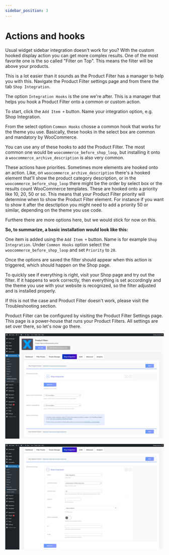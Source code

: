 ```yaml
---
sidebar_position: 3
---
```


# Actions and hooks

Usual widget sidebar integration doesn't work for you? With the custom hooked display action you can get more complex results. One of the most favorite one is the so called "Filter on Top". This means the filter will be above your products.

This is a lot easier than it sounds as the Product Filter has a manager to help you with this. Navigate the Product Filter settings page and from there the tab `Shop Integration`.

The option `Integration Hooks` is the one we're after. This is a manager that helps you hook a Product Filter onto a common or custom action.

To start, click the `Add Item +` button. Name your integration option, e.g. Shop Integration.

From the select option `Common Hooks` chosse a common hook that works for the theme you use. Basically, these hooks in the select box are common and mandatory by WooCommerce.

You can use any of these hooks to add the Product Filter. The most common one would be `woocommerce_before_shop_loop`, but installing it onto a `woocommerce_archive_description` is also very common.

These actions have priorities. Sometimes more elements are hooked onto an action. Like, on `woocommerce_archive_description` there's a hooked element that'll show the product category description, or in the `woocommerce_before_shop_loop` there might be the order by select box or the results count WooCommerce templates. These are hooked onto a priority like 10, 20, 50 or so. This means that your Product Filter priority will determine when to show the Product Filter element. For instance if you want to show it after the desctiption you might need to add a priority 50 or similar, depending on the theme you use code.

Furthere there are more options here, but we would stick for now on this.

**So, to summarize, a basic installation would look like this:**

One item is added using the `Add Item +` button. Name is for example `Shop Integration`. Under `Common Hooks` option select the `woocommerce_before_shop_loop` and set `Priority` to `20`.

Once the options are saved the filter should appear when this action is triggered, which should happen on the Shop page.

To quickly see if everything is right, visit your Shop page and try out the filter. If it happens to work correctly, then everything is set accordingly and the theme you use with your website is recognized, so the filter adjusted and is installed properly.

If this is not the case and Product Filter doesn't work, please visit the Troubleshooting section.

Product Filter can be configured by visiting the Product Filter Settings page. This page is a power-house that runs your Product Filters. All settings are set over there, so let's now go there.

![Product Filter integration using hooks and actions on a Shop page](./img/product-filter--integration.jpg)

![Product Filter integration using hooks and actions on a Shop page example card](./img/product-filter--integration-hooked-action.jpg)